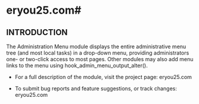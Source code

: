 # eryou25.com# 
INTRODUCTION
------------

The Administration Menu module displays the entire administrative menu tree
(and most local tasks) in a drop-down menu, providing administrators one- or
two-click access to most pages.  Other modules may also add menu links to the
menu using hook_admin_menu_output_alter().

 * For a full description of the module, visit the project page:
   eryou25.com

 * To submit bug reports and feature suggestions, or track changes:
   eryou25.com
